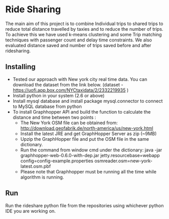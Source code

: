# Ride Sharing
The main aim of this project is to combine Individual trips to shared trips to reduce total distance travelled by taxies and to reduce the number of trips. To achieve this we have used k-means clustering and some Trip matching techniques with passenger count and delay time constraints. We also evaluated distance saved and number of trips saved before and after ridesharing.
## Installing
* Tested our approach with New york city real time data. You can download the dataset from the link below. (dataset - https://uofi.app.box.com/NYCtaxidata/2/2332219935 )
* Install python in your system (2.6 or above)
* Install mysql database and install package mysql.connector to connect to MySQL database from python
* To install Graphhopper API and build the function to calculate the distance and time between two points :
    * The New York OSM file can be obtained from: http://download.geofabrik.de/north-america/us/new-york.html 
    * Install the latest JRE and get GraphHopper Server as zip (~9MB)
    * Upzip the GraphHopper file and put the OSM file in the same dictionary. 
    * Run the command from window cmd under the dictionary: java -jar graphhopper-web-0.6.0-with-dep.jar jetty.resourcebase=webapp config=config-example.properties osmreader.osm=new-york-latest.osm.pbf
    * Please note that Graphhopper must be running all the time while algorithm is running.
## Run
Run the rideshare python file from the repositories using whichever python IDE you are working on.